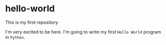 # hello-world
This is my first repository

I'm very excited to be here. I'm going to write my first `Hello World` program in `Python`.
